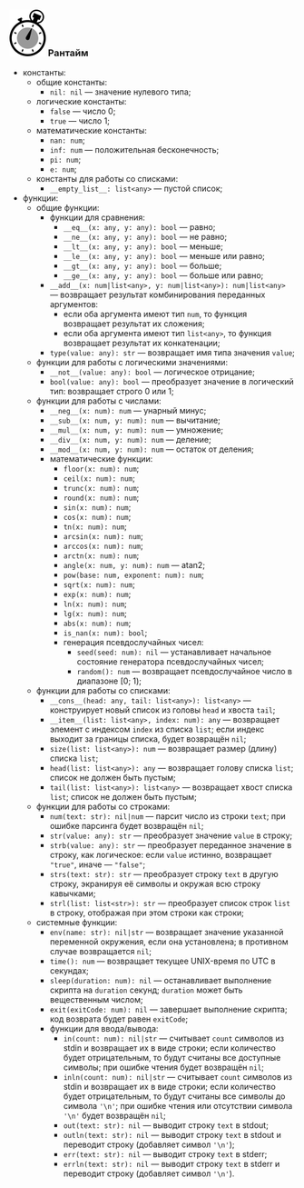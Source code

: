 ### ![](logo/logo.png) Рантайм

- константы:
  - общие константы:
    - `nil: nil` &mdash; значение нулевого типа;
  - логические константы:
    - `false` &mdash; число 0;
    - `true` &mdash; число 1;
  - математические константы:
    - `nan: num`;
    - `inf: num` &mdash; положительная бесконечность;
    - `pi: num`;
    - `e: num`;
  - константы для работы со списками:
    - `__empty_list__: list<any>` &mdash; пустой список;
- функции:
  - общие функции:
    - функции для сравнения:
      - `__eq__(x: any, y: any): bool` &mdash; равно;
      - `__ne__(x: any, y: any): bool` &mdash; не равно;
      - `__lt__(x: any, y: any): bool` &mdash; меньше;
      - `__le__(x: any, y: any): bool` &mdash; меньше или равно;
      - `__gt__(x: any, y: any): bool` &mdash; больше;
      - `__ge__(x: any, y: any): bool` &mdash; больше или равно;
    - `__add__(x: num|list<any>, y: num|list<any>): num|list<any>` &mdash; возвращает результат комбинирования переданных аргументов:
      - если оба аргумента имеют тип `num`, то функция возвращает результат их сложения;
      - если оба аргумента имеют тип `list<any>`, то функция возвращает результат их конкатенации;
    - `type(value: any): str` &mdash; возвращает имя типа значения `value`;
  - функции для работы с логическими значениями:
    - `__not__(value: any): bool` &mdash; логическое отрицание;
    - `bool(value: any): bool` &mdash; преобразует значение в логический тип: возвращает строго 0 или 1;
  - функции для работы с числами:
    - `__neg__(x: num): num` &mdash; унарный минус;
    - `__sub__(x: num, y: num): num` &mdash; вычитание;
    - `__mul__(x: num, y: num): num` &mdash; умножение;
    - `__div__(x: num, y: num): num` &mdash; деление;
    - `__mod__(x: num, y: num): num` &mdash; остаток от деления;
    - математические функции:
      - `floor(x: num): num`;
      - `ceil(x: num): num`;
      - `trunc(x: num): num`;
      - `round(x: num): num`;
      - `sin(x: num): num`;
      - `cos(x: num): num`;
      - `tn(x: num): num`;
      - `arcsin(x: num): num`;
      - `arccos(x: num): num`;
      - `arctn(x: num): num`;
      - `angle(x: num, y: num): num` &mdash; atan2;
      - `pow(base: num, exponent: num): num`;
      - `sqrt(x: num): num`;
      - `exp(x: num): num`;
      - `ln(x: num): num`;
      - `lg(x: num): num`;
      - `abs(x: num): num`;
      - `is_nan(x: num): bool`;
      - генерация псевдослучайных чисел:
        - `seed(seed: num): nil` &mdash; устанавливает начальное состояние генератора псевдослучайных чисел;
        - `random(): num` &mdash; возвращает псевдослучайное число в диапазоне [0; 1);
  - функции для работы со списками:
    - `__cons__(head: any, tail: list<any>): list<any>` &mdash; конструирует новый список из головы `head` и хвоста `tail`;
    - `__item__(list: list<any>, index: num): any` &mdash; возвращает элемент с индексом `index` из списка `list`; если индекс выходит за границы списка, будет возвращён `nil`;
    - `size(list: list<any>): num` &mdash; возвращает размер (длину) списка `list`;
    - `head(list: list<any>): any` &mdash; возвращает голову списка `list`; список не должен быть пустым;
    - `tail(list: list<any>): list<any>` &mdash; возвращает хвост списка `list`; список не должен быть пустым;
  - функции для работы со строками:
    - `num(text: str): nil|num` &mdash; парсит число из строки `text`; при ошибке парсинга будет возвращён `nil`;
    - `str(value: any): str` &mdash; преобразует значение `value` в строку;
    - `strb(value: any): str` &mdash; преобразует переданное значение в строку, как логическое: если `value` истинно, возвращает `"true"`, иначе &mdash; `"false"`;
    - `strs(text: str): str` &mdash; преобразует строку `text` в другую строку, экранируя её символы и окружая всю строку кавычками;
    - `strl(list: list<str>): str` &mdash; преобразует список строк `list` в строку, отображая при этом строки как строки;
  - системные функции:
    - `env(name: str): nil|str` &mdash; возвращает значение указанной переменной окружения, если она установлена; в противном случае возвращается `nil`;
    - `time(): num` &mdash; возвращает текущее UNIX-время по UTC в секундах;
    - `sleep(duration: num): nil` &mdash; останавливает выполнение скрипта на `duration` секунд; `duration` может быть вещественным числом;
    - `exit(exitCode: num): nil` &mdash; завершает выполнение скрипта; код возврата будет равен `exitCode`;
    - функции для ввода/вывода:
      - `in(count: num): nil|str` &mdash; считывает `count` символов из stdin и возвращает их в виде строки; если количество будет отрицательным, то будут считаны все доступные символы; при ошибке чтения будет возвращён `nil`;
      - `inln(count: num): nil|str` &mdash; считывает `count` символов из stdin и возвращает их в виде строки; если количество будет отрицательным, то будут считаны все символы до символа `'\n'`; при ошибке чтения или отсутствии символа `'\n'` будет возвращён `nil`;
      - `out(text: str): nil` &mdash; выводит строку `text` в stdout;
      - `outln(text: str): nil` &mdash; выводит строку `text` в stdout и переводит строку (добавляет символ `'\n'`);
      - `err(text: str): nil` &mdash; выводит строку `text` в stderr;
      - `errln(text: str): nil` &mdash; выводит строку `text` в stderr и переводит строку (добавляет символ `'\n'`).
